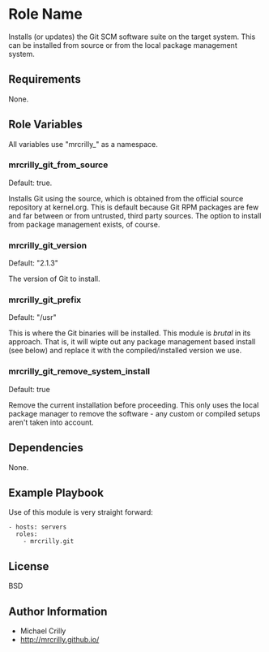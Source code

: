 # Role Name

Installs (or updates) the Git SCM software suite on the target system. This can be installed from source or from the local package management system.

## Requirements

None.

## Role Variables

All variables use "mrcrilly_" as a namespace.

### mrcrilly_git_from_source
Default: true.

Installs Git using the source, which is obtained from the official source repository at kernel.org. This is default because Git RPM packages are few and far between or from untrusted, third party sources. The option to install from package management exists, of course.

### mrcrilly_git_version
Default: "2.1.3"

The version of Git to install.

### mrcrilly_git_prefix
Default: "/usr"

This is where the Git binaries will be installed. This module is *brutal* in its approach. That is, it will wipte out any package management based install (see below) and replace it with the compiled/installed version we use.

### mrcrilly_git_remove_system_install
Default: true

Remove the current installation before proceeding. This only uses the local package manager to remove the software - any custom or compiled setups aren't taken into account.

## Dependencies

None.

## Example Playbook

Use of this module is very straight forward:

    - hosts: servers
      roles:
        - mrcrilly.git

## License

BSD

## Author Information

- Michael Crilly
- http://mrcrilly.github.io/
